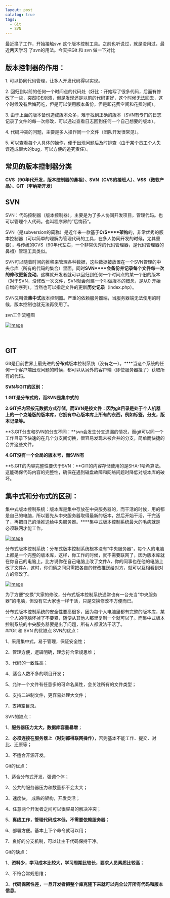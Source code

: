 ```yaml
---
layout: post
catalog: true
tags:
  - Git
  - SVN
---
```

最近换了工作，开始接触svn 这个版本控制工具。之前也听说过，就是没用过，最近两天学习 了svn的用法。今天把Git 和 svn 做一下对比
## **版本控制器的作用：**

1. 可以协同代码管理，让多人开发代码得以实现。

2. 回归到以前的任何一个时间点的代码处（好比：开始写了很多代码，后面有修改了一些，突然IDE崩溃，但是发现还是以前的代码更好，这个时候无法回去，这个时候没有后悔药吃，但是可以使用版本备份，但是即花费空间和花费时间）。

3. 由于上面的版本备份造成版本众多，难于找到正确的版本（SVN有专门的日志记录了文件的每一次修改，可以通过查看日志回到任何一个自己想要的版本）。

4. 代码冲突的问题，主要是多人操作同一个文件（团队开发很常见）。

5. 可以查看每个人具体的操作，便于出现问题后及时排查（由于某个员工个人失误造成很大的bug，可以方便的追究责任）。

## **常见的版本控制器分类**

**​**CVS（90年代开发，版本控制器的鼻祖）、**SVN**（CVS的接班人）、~~VSS~~（微软产品）、**GIT**（李纳斯开发**）**

## **SVN**

SVN：代码控制器（版本控制器），主要是为了多人协同开发项目，管理代码。也可以管理个人代码。也叫程序界的”后悔药“。

SVN（是subversion的简称）是近年来一款基于**C/S****架构**的，非常优秀的版本控制器（可以简单的理解为管理代码的工具，在多人协同开发的时候，尤其重要），与传统的CVS（90年代左右，一个非常优秀的代码管理器，是代码管理器的鼻祖）管理工具类似。

SVN可以随着时间的推移来管理各种数据，这些数据被放置在一个SVN管理的中央仓库（所有的代码的集合）里面。同时**SVN****会备份并记录每个文件每一次的修改更新变动**。这样就开发者就可以回归到任何一个时间点的某一个旧的版本（对于SVN，没修改一次文件，SVN就会创建一个叫做版本的概念，是从0 开始自增的序列）。当然也可以指定文件的更新**历史记录**（index.php）。

SVN又叫做**集中式**版本控制器。严重的依赖服务器端，当服务器端无法使用的时候，版本控制也就无法再使用了。

svn工作流程图

[![image](http://upload-images.jianshu.io/upload_images/6943526-6136c837d4b17d1e?imageMogr2/auto-orient/strip%7CimageView2/2/w/1240)](http://photo.blog.sina.com.cn/showpic.html#blogid=&url=http://album.sina.com.cn/pic/00688axity72wwS0GUEc0) 

​

## **GIT​**

Git是目前世界上最先进的**分布式**版本控制系统（没有之一）。**​**当这个系统的任何一个客户端出现问题的时候，都可以从另外的客户端（即使服务器挂了）获取所有的代码。

**SVN与GIT的区别：**

**1.GIT是分布式的，而SVN是集中式的**

**2.GIT把内容按元数据方式存储，而SVN是按文件：**因为git目录是处于个人机器上的一个克隆版的版本库，它拥有中心版本库上所有的东西，例如标签，分支，版本记录等。**​**

**3.GIT分支和SVN的分支不同：**svn会发生分支遗漏的情况，而git可以同一个工作目录下快速的在几个分支间切换，很容易发现未被合并的分支，简单而快捷的合并这些文件。

**4.GIT没有一个全局的版本号，而SVN有**  

**5.GIT的内容完整性要优于SVN：**GIT的内容存储使用的是SHA-1哈希算法。这能确保代码内容的完整性，确保在遇到磁盘故障和网络问题时降低对版本库的破坏。


## **集中式和分布式的区别：​**

集中式版本控制系统：版本库是集中存放在中央服务器的，而干活的时候，用的都是自己的电脑，所以要先从中央服务器取得最新的版本，然后开始干活，干完活了，再把自己的活推送给中央服务器。**​**集中式版本控制系统最大的毛病就是必须联网才能工作。

[![image](http://upload-images.jianshu.io/upload_images/6943526-93fe07ad913e4f24?imageMogr2/auto-orient/strip%7CimageView2/2/w/1240)](http://photo.blog.sina.com.cn/showpic.html#blogid=&url=http://s7.sinaimg.cn/orignal/00688axity72wx36myi86) 

​分布式版本控制系统：分布式版本控制系统根本没有“中央服务器”，每个人的电脑上都是一个完整的版本库，这样，你工作的时候，就不需要联网了，因为版本库就在你自己的电脑上。比方说你在自己电脑上改了文件A，你的同事也在他的电脑上改了文件A，这时，你们俩之间只需把各自的修改推送给对方，就可以互相看到对方的修改了。

[![image](http://upload-images.jianshu.io/upload_images/6943526-86856cb64588f31c?imageMogr2/auto-orient/strip%7CimageView2/2/w/1240)](http://photo.blog.sina.com.cn/showpic.html#blogid=&url=http://s3.sinaimg.cn/orignal/00688axi31ffc99efac52gAW0a) 

​为了方便“交换”大家的修改，分布式版本控制系统通常也有一台充当“中央服务器”的电脑，但没有它大家也一样干活，只是交换修改不方便而已。  

分布式版本控制系统的安全性要高很多，因为每个人电脑里都有完整的版本库，某一个人的电脑坏掉了不要紧，随便从其他人那里复制一个就可以了。而集中式版本控制系统的中央服务器要是出了问题，所有人都没法干活了。  
##Git 和 SVN 的优缺点
SVN的优点：

1、采用集中式，易于管理，保证安全性；

2、管理方便，逻辑明确，理念符合常规思维；

3、代码的一致性高；

4、适合人数不多的项目开发；

5、允许一个文件有任意多的可命名属性，会关注所有的文件类型；

6、支持二进制文件，更容易处理大文件；

7、支持空目录。

SVN的缺点：

1、**服务器压力太大，数据库容量暴增**；

2、**必须连接在服务器上（时刻都得联网操作）**，否则基本不能工作、提交、对比、还原等；

3、不适合开源开发。

Git的优点：

1、适合分布式开发，强调个体；

2、公共的服务器压力和数量都不会太大；

3、速度快， 成熟的架构，开发灵活；

4、任意两个开发者之间可以很容易的解决冲突；

5、**离线工作，管理代码成本低，不需要依赖服务器**；

6、部署方便。基本上下个命令就可以用；

7、良好的分支机制，可以让主干代码保持干净。

Git的缺点：

1、**资料少，学习成本比较大，学习周期比较长，要求人员素质比较高**；

2、不符合常规思维；

3、**代码保密性差，一旦开发者把整个库克隆下来就可以完全公开所有代码和版本信息**。

